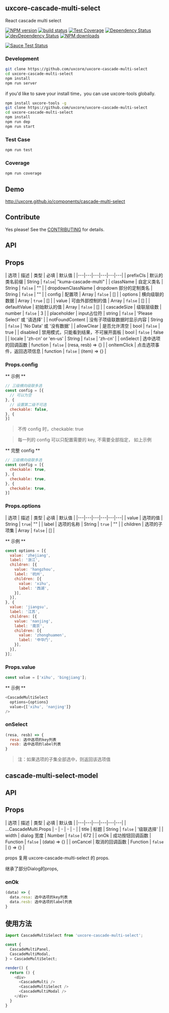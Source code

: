 ## uxcore-cascade-multi-select

React cascade multi select

[![NPM version][npm-image]][npm-url]
[![build status][travis-image]][travis-url]
[![Test Coverage][coveralls-image]][coveralls-url]
[![Dependency Status][dep-image]][dep-url]
[![devDependency Status][devdep-image]][devdep-url]
[![NPM downloads][downloads-image]][npm-url]

[![Sauce Test Status][sauce-image]][sauce-url]

[npm-image]: http://img.shields.io/npm/v/uxcore-cascade-multi-select.svg?style=flat-square
[npm-url]: http://npmjs.org/package/uxcore-cascade-multi-select
[travis-image]: https://img.shields.io/travis/uxcore/uxcore-cascade-multi-select.svg?style=flat-square
[travis-url]: https://travis-ci.org/uxcore/uxcore-cascade-multi-select
[coveralls-image]: https://img.shields.io/coveralls/uxcore/uxcore-cascade-multi-select.svg?style=flat-square
[coveralls-url]: https://coveralls.io/r/uxcore/uxcore-cascade-multi-select?branch=master
[dep-image]: http://img.shields.io/david/uxcore/uxcore-cascade-multi-select.svg?style=flat-square
[dep-url]: https://david-dm.org/uxcore/uxcore-cascade-multi-select
[devdep-image]: http://img.shields.io/david/dev/uxcore/uxcore-cascade-multi-select.svg?style=flat-square
[devdep-url]: https://david-dm.org/uxcore/uxcore-cascade-multi-select#info=devDependencies
[downloads-image]: https://img.shields.io/npm/dm/uxcore-cascade-multi-select.svg
[sauce-image]: https://saucelabs.com/browser-matrix/uxcore-cascade-multi-select.svg
[sauce-url]: https://saucelabs.com/u/uxcore-cascade-multi-select


### Development

```sh
git clone https://github.com/uxcore/uxcore-cascade-multi-select
cd uxcore-cascade-multi-select
npm install
npm run server
```

if you'd like to save your install time，you can use uxcore-tools globally.

```sh
npm install uxcore-tools -g
git clone https://github.com/uxcore/uxcore-cascade-multi-select
cd uxcore-cascade-multi-select
npm install
npm run dep
npm run start
```

### Test Case

```sh
npm run test
```

### Coverage

```sh
npm run coverage
```

## Demo

http://uxcore.github.io/components/cascade-multi-select

## Contribute

Yes please! See the [CONTRIBUTING](https://github.com/uxcore/uxcore/blob/master/CONTRIBUTING.md) for details.

## API

## Props

| 选项 | 描述 | 类型 | 必填 | 默认值 |
|---|---|---|---|---|---|
| prefixCls | 默认的类名前缀 | String | `false`| "kuma-cascade-multi" |
| className | 自定义类名 | String | `false` | "" |
| dropdownClassName | dropdown 部分的定制类名 | String | `false` | "" |
| config | 配置项 | Array | `false` | [] |
| options | 横向级联的数据 | Array | `true` | [] |
| value | 可由外部控制的值 | Array | `false` | [] |
| defaultValue | 初始默认的值 | Array | `false` | [] |
| cascadeSize | 级联层级数 | number | `false` | 3 |
| placeholder | input占位符 | string | `false` | 'Please Select' 或 '请选择' |
| notFoundContent | 没有子项级联数据时显示内容 | String | `false` | 'No Data' 或 '没有数据' |
| allowClear | 是否允许清空 | bool | `false` | true |
| disabled | 禁用模式，只能看到结果，不可展开面板 | bool | `false` | false |
| locale | 'zh-cn' or 'en-us' | String | `false` | 'zh-cn' |
| onSelect | 选中选项的回调函数 | function | `false` | (resa, resb) => {} |
| onItemClick | 点击选项事件，返回选项信息 | function | `false` | (item) => {} |

### Props.config

** 示例 **
```javascript
// 三级横向级联多选
const config = [{
  // 可以为空
}, {
  // 设置第二级不可选
  checkable: false,
}, {
}]
```
> 不传 config 时，checkable: true

> 每一列的 config 可以只配置需要的 key, 不需要全部指定， 如上示例

** 完整 config **
```javascript
// 三级横向级联多选
const config = [{
  checkable: true,
}, {
  checkable: true,
}, {
  checkable: true,
}]
```

### Props.options

| 选项 | 描述 | 类型 | 必填 | 默认值 |
|---|---|---|---|---|---|
| value | 选项的值 | String | `true`| "" |
| label | 选项的名称 | String | `true` | "" |
| children | 选项的子项集 | Array | `false` | [] |

** 示例 **
```javascript
const options = [{
  value: 'zhejiang',
  label: '浙江',
  children: [{
    value: 'hangzhou',
    label: '杭州',
    children: [{
      value: 'xihu',
      label: '西湖',
    }],
  }],
}, {
  value: 'jiangsu',
  label: '江苏',
  children: [{
    value: 'nanjing',
    label: '南京',
    children: [{
      value: 'zhonghuamen',
      label: '中华门',
    }],
  }],
}];
```

### Props.value

```javascript
const value = ['xihu', 'bingjiang'];
```

** 示例 **
```javascript
<CascadeMultiSelect
  options={options}
  value={['xihu', 'nanjing']}
/>
```

### onSelect

```javascript
(resa, resb) => {
  resa: 选中选项的key列表
  resb: 选中选项的label列表
}
```
> 注：如果选项的子集全部选中，则返回该选项值


## cascade-multi-select-model

## API

## Props

| 选项 | 描述 | 类型 | 必填 | 默认值 |
|---|---|---|---|---|---|
| ...CascadeMulti.Props | - | - | - | - |
| title | 标题 | String | `false` | '级联选择' |
| width | dialog 宽度 | Number | `false` | 672 |
| onOk | 成功按钮回调函数 | Function | `false` | (data) => {} |
| onCancel | 取消的回调函数 | Function | `false` | () => {} |

props 复用 uxcore-cascade-multi-select 的 props.

继承了部分Dialog的props,

### onOk

```javascript
(data) => {
  data.resa: 选中选项的key列表
  data.resb: 选中选项的label列表
}
```

## 使用方法

```javascript
import CascadeMultiSelect from 'uxcore-cascade-multi-select';

const {
  CascadeMultiPanel,
  CascadeMultiModal,
} = CascadeMultiSelect;

render() {
  return () {
    <div>
      <CascadeMulti />
      <CascadeMultiSelect />
      <CascadeMultiModal />
    </div>
  }
}
```
